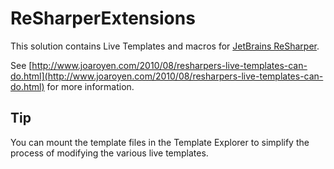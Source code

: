 ReSharperExtensions
===================

This solution contains Live Templates and macros for [JetBrains ReSharper](http://www.jetbrains.com/resharper/).

See [http://www.joaroyen.com/2010/08/resharpers-live-templates-can-do.html](http://www.joaroyen.com/2010/08/resharpers-live-templates-can-do.html) for more information.

## Tip ##
You can mount the template files in the Template Explorer to simplify the process of modifying the various live templates.

